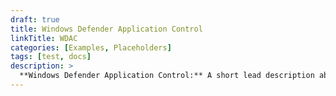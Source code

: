 ```yaml
---
draft: true
title: Windows Defender Application Control
linkTitle: WDAC
categories: [Examples, Placeholders]
tags: [test, docs]
description: >
  **Windows Defender Application Control:** A short lead description about this section page. Text here can also be **bold** or _italic_ and can even be split over multiple paragraphs.
---
```

